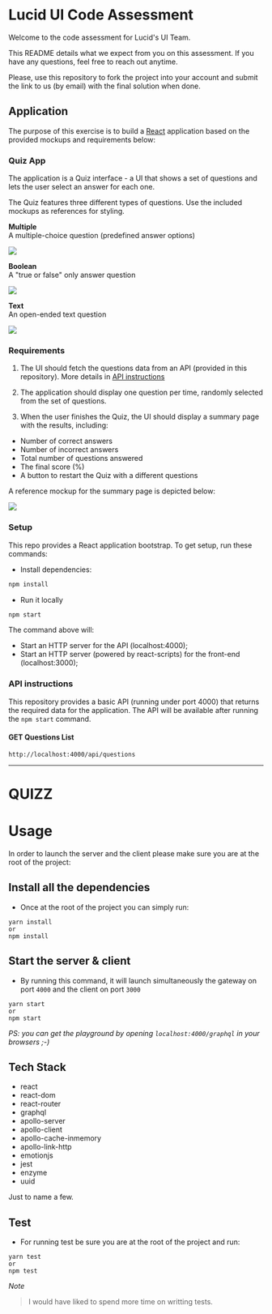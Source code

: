 # Lucid UI Code Assessment

Welcome to the code assessment for Lucid's UI Team.

This README details what we expect from you on this assessment. If you have any questions, feel free to reach out anytime.

Please, use this repository to fork the project into your account and submit the link to us (by email) with the final solution when done.

## Application

The purpose of this exercise is to build a [React](https://reactjs.org) application based on the provided mockups and requirements below:

### Quiz App

The application is a Quiz interface - a UI that shows a set of questions and lets the user select an answer for each one.

The Quiz features three different types of questions. Use the included mockups as references for styling.

**Multiple**   
A multiple-choice question (predefined answer options)

![](./mockups/multiple.png)


**Boolean**   
A "true or false" only answer question

![](./mockups/boolean.png)

**Text**   
An open-ended text question

![](./mockups/text.png)

### Requirements

1. The UI should fetch the questions data from an API (provided in this repository). More details in [API instructions](#api-instructions)

2. The application should display one question per time, randomly selected from the set of questions.  
   
3. When the user finishes the Quiz, the UI should display a summary page with the results, including:

- Number of correct answers
- Number of incorrect answers
- Total number of questions answered
- The final score (%)
- A button to restart the Quiz with a different questions

A reference mockup for the summary page is depicted below:

![](./mockups/summary.png)

### Setup

This repo provides a React application bootstrap. To get setup, run these commands:
 
- Install dependencies:

```sh
npm install
```

- Run it locally

```sh
npm start
```

The command above will:

- Start an HTTP server for the API (localhost:4000);
- Start an HTTP server (powered by react-scripts) for the front-end (localhost:3000);

### API instructions

This repository provides a basic API (running under port 4000) that returns the required data for the application.
The API will be available after running the `npm start` command.  

#### GET Questions List

`http://localhost:4000/api/questions`

---

# QUIZZ

# Usage

In order to launch the server and the client please make sure you are at the root of the project:

## Install all the dependencies

- Once at the root of the project you can simply run:

```
yarn install
or
npm install
```

## Start the server & client

- By running this command, it will launch simultaneously the gateway on port `4000` and the client on port `3000`

```
yarn start
or
npm start
```

_PS: you can get the playground by opening `localhost:4000/graphql` in your browsers ;-)_

## Tech Stack

- react
- react-dom
- react-router
- graphql
- apollo-server
- apollo-client
- apollo-cache-inmemory
- apollo-link-http
- emotionjs
- jest
- enzyme
- uuid

Just to name a few.

## Test

- For running test be sure you are at the root of the project and run:

```
yarn test
or
npm test
```

*Note*

> I would have liked to spend more time on writting tests.